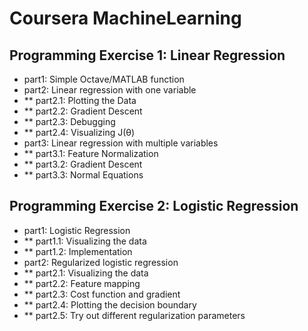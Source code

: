 # Coursera MachineLearning
## Programming Exercise 1: **Linear Regression**
- part1: Simple Octave/MATLAB function<br/>
- part2: Linear regression with one variable<br/>
- ** part2.1: Plotting the Data<br/>
- ** part2.2: Gradient Descent<br/>
- ** part2.3: Debugging<br/>
- ** part2.4: Visualizing J(θ)<br/>
- part3: Linear regression with multiple variables<br/>
- ** part3.1: Feature Normalization<br/>
- ** part3.2: Gradient Descent<br/>
- ** part3.3: Normal Equations<br/>
## Programming Exercise 2: **Logistic Regression**
- part1: Logistic Regression
- ** part1.1: Visualizing the data
- ** part1.2: Implementation
- part2: Regularized logistic regression
- ** part2.1: Visualizing the data
- ** part2.2: Feature mapping
- ** part2.3: Cost function and gradient
- ** part2.4: Plotting the decision boundary
- ** part2.5: Try out different regularization parameters 
